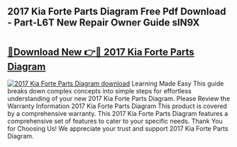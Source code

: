 ## 2017 Kia Forte Parts Diagram Free Pdf Download - Part-L6T New Repair Owner Guide sIN9X

# <h2><a href="http://dflpmpz.blite.top/?on=2017+Kia+Forte+Parts+Diagram">🔗Download New 👉🔴 2017 Kia Forte Parts Diagram</a></h2>

[![2017 Kia Forte Parts Diagram download](https://i.imgur.com/lujVjoI.png)](http://dflpmpz.blite.top/?on=2017+Kia+Forte+Parts+Diagram)
Learning Made Easy This guide breaks down complex concepts into simple steps for effortless understanding of your new 2017 Kia Forte Parts Diagram. Please Review the Warranty Information 2017 Kia Forte Parts Diagram This product is covered by a comprehensive warranty. This 2017 Kia Forte Parts Diagram features a comprehensive set of features to cater to your specific needs. Thank You for Choosing Us! We appreciate your trust and support 2017 Kia Forte Parts Diagram.
